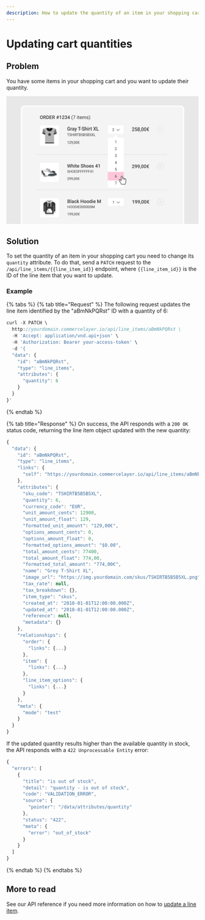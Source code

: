 ```yaml
---
description: How to update the quantity of an item in your shopping cart
---
```


# Updating cart quantities

## Problem

You have some items in your shopping cart and you want to update their quantity.

![](../.gitbook/assets/cart-summary-zoom-update-quantity-3-lines%20%281%29.jpg)

## Solution

To set the quantity of an item in your shopping cart you need to change its `quantity` attribute. To do that, send a `PATCH` request to the `/api/line_items/{{line_item_id}}` endpoint, where `{{line_item_id}}` is the ID of the line item that you want to update. 

### Example

{% tabs %}
{% tab title="Request" %}
The following request updates the line item identified by the "aBmNkPQRst" ID with a quantity of 6:

```javascript
curl -X PATCH \
  http://yourdomain.commercelayer.io/api/line_items/aBmNkPQRst \
  -H 'Accept: application/vnd.api+json' \
  -H 'Authorization: Bearer your-access-token' \
  -d '{
  "data": {
    "id": "aBmNkPQRst",
    "type": "line_items",
    "attributes": {
      "quantity": 6
    }
  }
}'
```
{% endtab %}

{% tab title="Response" %}
On success, the API responds with a `200 OK` status code, returning the line item object updated with the new quantity:

```javascript
{
  "data": {
    "id": "aBmNkPQRst",
    "type": "line_items",
    "links": {
      "self": "https://yourdomain.commercelayer.io/api/line_items/aBmNkPQRst"
    },
    "attributes": {
      "sku_code": "TSHIRTB5B5B5XL",
      "quantity": 6,
      "currency_code": "EUR",
      "unit_amount_cents": 12900,
      "unit_amount_float": 129,
      "formatted_unit_amount": "129,00€",
      "options_amount_cents": 0,
      "options_amount_float": 0,
      "formatted_options_amount": "$0.00",
      "total_amount_cents": 77400,
      "total_amount_float": 774,00,
      "formatted_total_amount": "774,00€",
      "name": "Grey T-Shirt XL",
      "image_url": "https://img.yourdomain.com/skus/TSHIRTB5B5B5XL.png",
      "tax_rate": null,
      "tax_breakdown": {},
      "item_type": "skus",
      "created_at": "2018-01-01T12:00:00.000Z",
      "updated_at": "2018-01-01T12:00:00.000Z",
      "reference": null,
      "metadata": {}
    },
    "relationships": {
      "order": {
        "links": {...}
      },
      "item": {
        "links": {...}
      },
      "line_item_options": {
        "links": {...}
      }
    },
    "meta": {
      "mode": "test"
    }
  }
}
```

If the updated quantity results higher than the available quantity in stock, the API responds with a `422 Unprocessable Entity` error:

```javascript
{
  "errors": [
    {
      "title": "is out of stock",
      "detail": "quantity - is out of stock",
      "code": "VALIDATION_ERROR",
      "source": {
        "pointer": "/data/attributes/quantity"
      },
      "status": "422",
      "meta": {
        "error": "out_of_stock"
      }
    }
  ]
}
```
{% endtab %}
{% endtabs %}

## More to read

See our API reference if you need more information on how to [update a line item](https://docs.commercelayer.io/api/resources/line_items/update_line_item).

